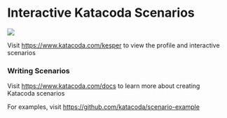 # Interactive Katacoda Scenarios

[![](http://shields.katacoda.com/katacoda/kesper/count.svg)](https://www.katacoda.com/kesper "Get your profile on Katacoda.com")

Visit https://www.katacoda.com/kesper to view the profile and interactive scenarios

### Writing Scenarios
Visit https://www.katacoda.com/docs to learn more about creating Katacoda scenarios

For examples, visit https://github.com/katacoda/scenario-example
